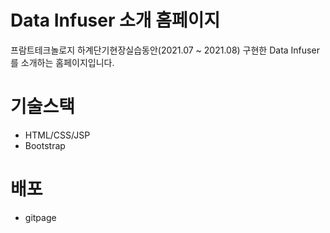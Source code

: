 # Data Infuser 소개 홈페이지
프람트테크놀로지 하계단기현장실습동안(2021.07 ~ 2021.08) 구현한 Data Infuser를 소개하는 홈페이지입니다.


# 기술스택
- HTML/CSS/JSP
- Bootstrap


# 배포
- gitpage
